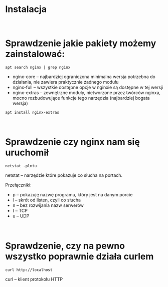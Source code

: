 # Instalacja

<br>

# Sprawdzenie jakie pakiety możemy zainstalować:

```
apt search nginx | grep nginx
```

- nginx-core – najbardziej ograniczona minimalna wersja potrzebna do działania, nie zawiera praktycznie żadnego modułu
- nginx-full – wszystkie dostępne opcje w nginxie są dostępne w tej wersji
- nginx-extras – zewnętrzne moduły, nietworzone przez twórców nginxa, mocno rozbudowujące funkcje tego narzędzia (najbardziej bogata wersja)

``` 
apt install nginx-extras 
```
<br>

# Sprawdzenie czy nginx nam się uruchomił

```
netstat -plntu
```

netstat – narzędzie które pokazuje co słucha na portach.

Przełączniki:

- p –  pokazuję nazwę programu, który jest na danym porcie
- l – skrót od listen, czyli co słucha
- n – bez rozwijania nazw serwerów
- t – TCP
- u – UDP

<br>

# Sprawdzenie, czy na pewno wszystko poprawnie działa curlem

```
curl http://localhost
```

curl – klient protokołu HTTP

<br>

